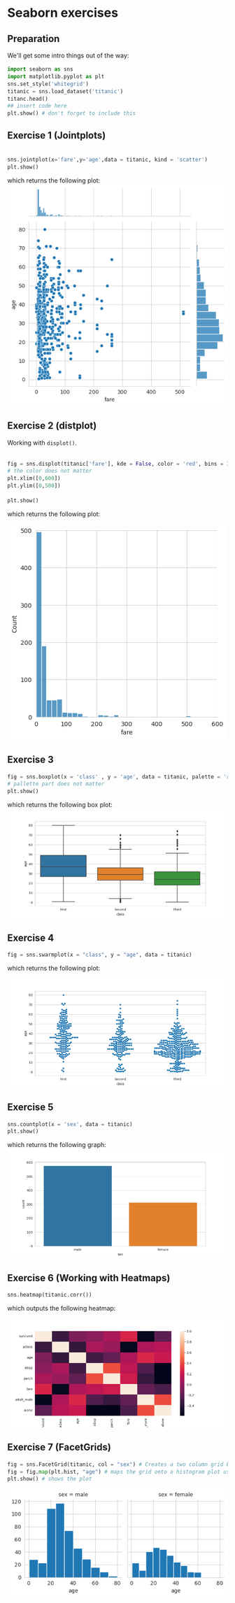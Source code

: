 # Seaborn exercises

## Preparation


We'll get some intro things out of the way:
````python
import seaborn as sns
import matplotlib.pyplot as plt
sns.set_style('whitegrid')
titanic = sns.load_dataset('titanic')
titanc.head()
## insert code here
plt.show() # don't forget to include this
````





## Exercise 1 (Jointplots)

````python

sns.jointplot(x='fare',y='age',data = titanic, kind = 'scatter')
plt.show()
````
which returns the following plot:
![exercise1plot](exercise1.png)



## Exercise 2 (distplot)
Working with `displot()`.
````python

fig = sns.displot(titanic['fare'], kde = False, color = 'red', bins = 30)
# the color does not matter 
plt.xlim([0,600])
plt.ylim([0,500])

plt.show()
````

which returns the following plot:

![exercise2](exercise2.png)

## Exercise 3

````python
fig = sns.boxplot(x = 'class' , y = 'age', data = titanic, palette = 'rainbow' )
# pallette part does not matter
plt.show()

````
which returns the following box plot:
![exercise3](exercise3.png)

## Exercise 4 

````python
fig = sns.swarmplot(x = "class", y = "age", data = titanic)
````

which returns the following plot:

![exercise4](exercise4.png)



## Exercise 5

````python
sns.countplot(x = 'sex', data = titanic)
plt.show()
````
which returns the following graph:
![exercise5](exercise5.png)

## Exercise 6 (Working with Heatmaps)


````python
sns.heatmap(titanic.corr())

````
which outputs the following heatmap:

![exercise6](exercise6.png)


## Exercise 7 (FacetGrids)

````python
fig = sns.FacetGrid(titanic, col = "sex") # Creates a two column grid based on the sex column of the titanic data set
fig = fig.map(plt.hist, "age") # maps the grid onto a histogram plot using "age" as the data set for analysis
plt.show() # shows the plot
````
![exercise7](exercise7.png)
